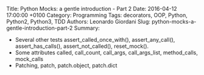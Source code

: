 Title: Python Mocks: a gentle introduction - Part 2
Date: 2016-04-12 17:00:00 +0100
Category: Programming
Tags: decorators, OOP, Python, Python2, Python3, TDD
Authors: Leonardo Giordani
Slug: python-mocks-a-gentle-introduction-part-2
Summary: 

* Several other tests assert_called_once_with(), assert_any_call(), assert_has_calls(), assert_not_called(), reset_mock().
* Some attributes called, call_count, call_args, call_args_list, method_calls, mock_calls
* Patching, patch, patch.object, patch.dict